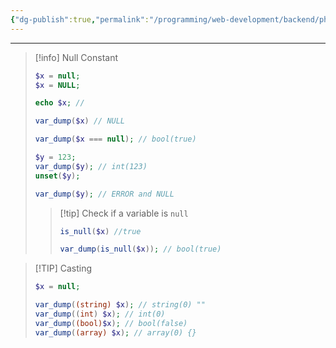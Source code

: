 ```yaml
---
{"dg-publish":true,"permalink":"/programming/web-development/backend/php/01-procedural/02-data-types/06-null/","tags":["programming","php","webdevelopment","backend"],"created":"2024-11-09T11:30:29.929+08:00"}
---
```




--- 

>[!info] Null Constant
>```PHP
>$x = null;
>$x = NULL;
>
>echo $x; // 
>
>var_dump($x) // NULL
>
>var_dump($x === null); // bool(true)
>
>$y = 123;
>var_dump($y); // int(123)
>unset($y);
>
>var_dump($y); // ERROR and NULL
>
>```
>> [!tip] Check if a variable is `null`
>> ```php
>> is_null($x) //true
>> 
>> var_dump(is_null($x)); // bool(true)
>> ```

> [!TIP] Casting
> ```php
> $x = null;
> 
> var_dump((string) $x); // string(0) ""
> var_dump((int) $x); // int(0)
> var_dump((bool)$x); // bool(false)
> var_dump((array) $x); // array(0) {}
> ```
